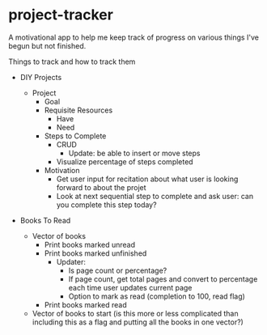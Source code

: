 # project-tracker
A motivational app to help me keep track of progress on various things I've begun but not finished.

Things to track and how to track them

- DIY Projects
  - Project
    - Goal
    - Requisite Resources
      - Have
      - Need
    - Steps to Complete
      - CRUD
        - Update: be able to insert or move steps
      - Visualize percentage of steps completed
    - Motivation
      - Get user input for recitation about what user is looking forward to about the projet
      - Look at next sequential step to complete and ask user: can you complete this step today?

- Books To Read
  - Vector of books
    - Print books marked unread
    - Print books marked unfinished
      - Updater:
        - Is page count or percentage?
        - If page count, get total pages and convert to percentage each time user updates current page
        - Option to mark as read (completion to 100, read flag)
    - Print books marked read
  - Vector of books to start (is this more or less complicated than including this as a flag and putting all the books in one vector?)
